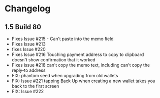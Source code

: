 # Changelog

## 1.5 Build 80
* Fixes Issue #215 - Can't paste into the memo field
* Fixes Issue #213
* fixes Issue #220
* Fixes Issue #216 Touching payment address to copy to clipboard doesn't show confirmation that it worked
* Fixes issue #218 can't copy the memo text, including can't copy the reply-to address
* FIX: phantom seed when upgrading from old wallets
* FIX: Issue #221 tapping Back Up when creating a new wallet takes you back to the first screen
* FIX: Issue #222
